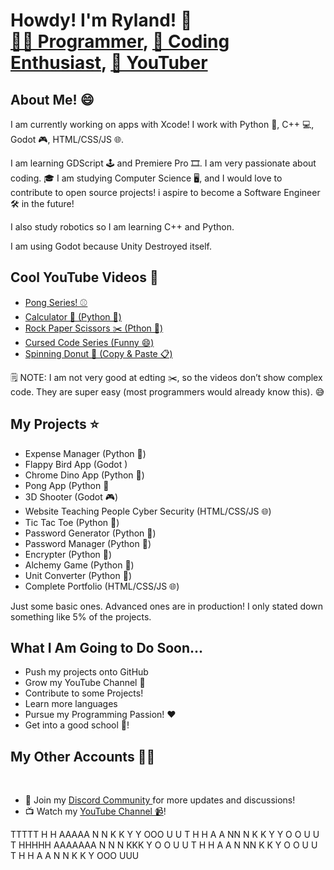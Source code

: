 <h1>Howdy! I'm Ryland! 👋<br/>
  <a href="https://github.com/RylandCodes">👨‍💻 Programmer</a>, 
  <a href="https://github.com/RylandCodes">🚀 Coding Enthusiast</a>, 
  <a href="https://youtube.com/channel/UCYd4Wq-cpxtikUXLupRtyDw?sub_confirmation=1">🎥 YouTuber</a>
</h1>

<h2>About Me! 😄</h2>
<p>I am currently working on apps with Xcode! I work with Python 🐍, C++ 💻, Godot 🎮, HTML/CSS/JS 🌐.</p>
<p>I am learning GDScript 🕹️ and Premiere Pro 🎞️. I am very passionate about coding.  
🎓 I am studying Computer Science 🖥️, and I would love to contribute to open source projects!  
i aspire to become a Software Engineer 🛠️ in the future!</p>
<p>I also study robotics so I am learning C++ and Python.</p>
<p>I am using Godot because Unity Destroyed itself.</p>

<h2>Cool YouTube Videos 🎥</h2>
<ul>
  <li><a href="https://www.youtube.com/playlist?list=PLSFGulg_fKF_fudCHPI2AGS_67qc6U4XH">Pong Series! ⚾️</a></li>
  <li><a href="https://www.youtube.com/watch?v=hMogxzXc34E&t=40s">Calculator 🧮 (Python 🐍)</a></li>
  <li><a href="https://www.youtube.com/watch?v=v5jr1N4AohY">Rock Paper Scissors ✂️ (Pthon 🐍)</a></li>
  <li><a href="https://www.youtube.com/playlist?list=PLSFGulg_fKF-tkxcy6dgOHD3OsDjlkzFm">Cursed Code Series (Funny 😄)</a></li>
  <li><a href="https://www.youtube.com/shorts/RROjncxRX48">Spinning Donut 🍩 (Copy & Paste 📋)</a></li>
</ul>
<p>🗒️ NOTE: I am not very good at edting ✂️, so the videos don’t show complex code. They are super easy (most programmers would already know this). 😅</p>

<h2>My Projects ⭐️</h2>
<ul>
  <li>Expense Manager (Python 🐍)</li>
  <li>Flappy Bird App (Godot )</li>
  <li>Chrome Dino App (Python 🐍)</li>
  <li>Pong App (Python 🐍</li>
  <li>3D Shooter (Godot 🎮)</li>
  <li>Website Teaching People Cyber Security (HTML/CSS/JS 🌐)</li>
  <li>Tic Tac Toe (Python 🐍)</li>
  <li>Password Generator (Python 🐍)</li>
  <li>Password Manager (Python 🐍)</li>
  <li>Encrypter (Python 🐍)</li>
  <li>Alchemy Game (Python 🐍)</li>
  <li>Unit Converter (Python 🐍)</li>
  <li>Complete Portfolio (HTML/CSS/JS 🌐)</li>
</ul>
<p>Just some basic ones. Advanced ones are in production! I only stated down something like 5% of the projects.</p>

<h2>What I Am Going to Do Soon...</h2>
<ul>
  <li>Push my projects onto GitHub</li>
  <li>Grow my YouTube Channel 🎥</li>
  <li>Contribute to some Projects!</li>
  <li>Learn more languages</li>
  <li>Pursue my Programming Passion! ❤️</li>
  <li>Get into a good school 🏫!</li>
</ul>

<h2>My Other Accounts 💪🏻</h2>
<br/>
<ul>
  <li>🌟 Join my <a href="https://www.discord.gg/JSCXZDTmsF">Discord Community </a> for more updates and discussions!</li>
  <li>📺 Watch my <a href="https://youtube.com/channel/UCYd4Wq-cpxtikUXLupRtyDw?sub_confirmation=1">YouTube Channel 📹</a>!</li>
</ul>

 TTTTT  H   H   AAAAA  N   N  K   K     Y   Y   OOO   U   U
   T    H   H  A     A NN  N  K  K       Y Y   O   O  U   U
   T    HHHHH  AAAAAAA N N N  KKK         Y    O   O  U   U
   T    H   H  A     A N  NN  K  K        Y    O   O  U   U
   T    H   H  A     A N   N  K   K       Y     OOO    UUU
